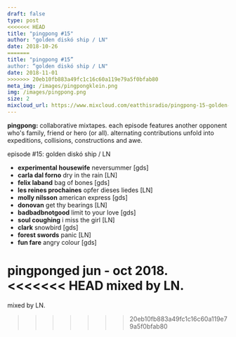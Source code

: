 ```yaml
---
draft: false
type: post
<<<<<<< HEAD
title: "pingpong #15"
author: "golden diskó ship / LN"
date: 2018-10-26
=======
title: "pingpong #15”
author: “golden diskó ship / LN"
date: 2018-11-01
>>>>>>> 20eb10fb883a49fc1c16c60a119e79a5f0bfab80
meta_img: /images/pingpongklein.png
img: /images/pingpong.png
size: 2
mixcloud_url: https://www.mixcloud.com/eatthisradio/pingpong-15-golden-disko-ship-ln/ 
---
```


**pingpong:** collaborative mixtapes.
each episode features another opponent who's family, friend or hero (or all). alternating contributions unfold into expeditions, collisions, constructions and awe.

episode #15: golden diskó ship / LN

- **experimental housewife** neversummer [gds]
- **carla dal forno** dry in the rain [LN]
- **felix laband** bag of bones [gds]
- **les reines prochaines** opfer dieses liedes [LN]
- **molly nilsson** american express [gds]
- **donovan** get thy bearings [LN]
- **badbadbnotgood** limit to your love [gds]
- **soul coughing** i miss the girl [LN]
- **clark** snowbird [gds]
- **forest swords** panic [LN]
- **fun fare** angry colour [gds]

pingponged jun - oct 2018.
<<<<<<< HEAD
mixed by LN.
=======
mixed by LN.
>>>>>>> 20eb10fb883a49fc1c16c60a119e79a5f0bfab80
